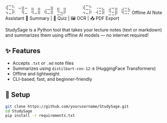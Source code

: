 ⢾⣉⡓⠀⠤⣶⠤⠀⣤⠀⣤⠀⢀⣀⣶⠀⣤⠀⣤⠀⠀⠀⠀⠀⢾⣉⡓⠀⠠⠤⣄⠀⣠⠤⣤⠀⣠⠤⣄
⠲⠤⠟⠀⠀⠻⠤⠀⠻⠤⠿⠀⠻⠤⠿⠀⣙⣲⠟⠀⠀⠀⠀⠀⠲⠤⠟⠀⠺⠭⠿⠀⣙⣒⡿⠀⠻⠭⠍
   Offline AI Note Assistant
📄 Summary | 🧪 Quiz | 🖼 OCR | 📤 PDF Export

StudySage is a Python tool that takes your lecture notes (text or markdown) and summarizes them using offline AI models — no internet required!

## ✨ Features
- Accepts `.txt` or `.md` note files
- Summarizes using `distilbart-cnn-12-6` (HuggingFace Transformers)
- Offline and lightweight
- CLI-based, fast, and beginner-friendly

## 🔧 Setup
```bash
git clone https://github.com/yourusername/StudySage.git
cd StudySage
pip install -r requirements.txt
